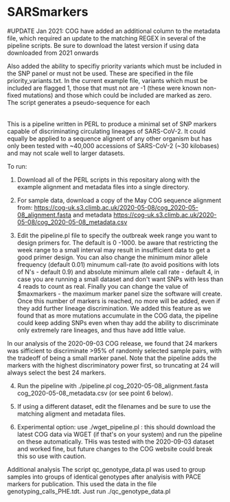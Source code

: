 # SARSmarkers

#UPDATE Jan 2021: COG have added an additional column to the metadata file, which required an update to the matching REGEX in several of the pipeline scripts.
Be sure to download the latest version if using data downloaded from 2021 onwards

Also added the ability to specifiy priority variants which must be included in the SNP panel or must not be used. These are specified in the file priority_variants.txt.  In the current example file, variants which must be included are flagged 1, those that must not are -1 (these were known non-fixed mutations) and those which could be included are marked as zero.  The script generates a pseudo-sequence for each 
######

This is a pipeline written in PERL to produce a minimal set of SNP markers capable of discriminating circulating lineages of SARS-CoV-2. It could equally be applied to a sequence alignent of any other organism but has only been tested with ~40,000 accessions of SARS-CoV-2 (~30 kilobases) and may not scale well to larger datasets.

To run:
1) Download all of the PERL scripts in this repositary along with the example alignment and metadata files into a single directory.
2) For sample data, download a copy of the May COG sequence alignment from: https://cog-uk.s3.climb.ac.uk/2020-05-08/cog_2020-05-08_alignment.fasta
and metadata https://cog-uk.s3.climb.ac.uk/2020-05-08/cog_2020-05-08_metadata.csv

3) Edit the pipeline.pl file to specify the outbreak week range you want to design primers for. The default is 0 -1000. be aware that restricting the week range to a small interval may result in insufficient data to get a good primer design. You can also change the minimum minor allele frequency (default 0.01) minumum call-rate (to avoid positions with lots of N's - default 0.9) and absolute minimum allele call rate - default 4, in case you are running a small dataset and don't want SNPs with less than 4 reads to count as real. Finally you can change the value of $maxmarkers - the maximum marker panel size the software will create.  Once this number of markers is reached, no more will be added, even if they add further lineage discrimination.  We added this feature as we found that as more mutations accumulate in the COG data, the pipeline could keep adding SNPs even when thay add the ability to discriminate only extremely rare lineages, and thus have add little value.

In our analysis of the 2020-09-03 COG release, we found that 24 markers was sifficient to discriminate >95% of randomly selected sample pairs, with the tradeoff of being a small marker panel. Note that the pipeline adds the markers with the highest discriminatory power first, so truncating at 24 will always select the best 24 markers.


4) Run the pipeline with ./pipeline.pl cog_2020-05-08_alignment.fasta cog_2020-05-08_metadata.csv (or see point 6 below).

5) If using a different dataset, edit the filenames and be sure to use the matching aligment and metadata files.

6) Experimental option: use ./wget_pipeline.pl : this should download the latest COG data via WGET (if that's on your system) and run the pipeline on these automatically. THis was tested with the 2020-09-03 dataset and worked fine, but future changes to the COG website could break this so use with caution.

Additional analysis
The script qc_genotype_data.pl was used to group samples into groups of identical genotypes after analyisis with PACE markers for publication.  This used the data in the file genotyping_calls_PHE.tdt.  Just run ./qc_genotype_data.pl 






